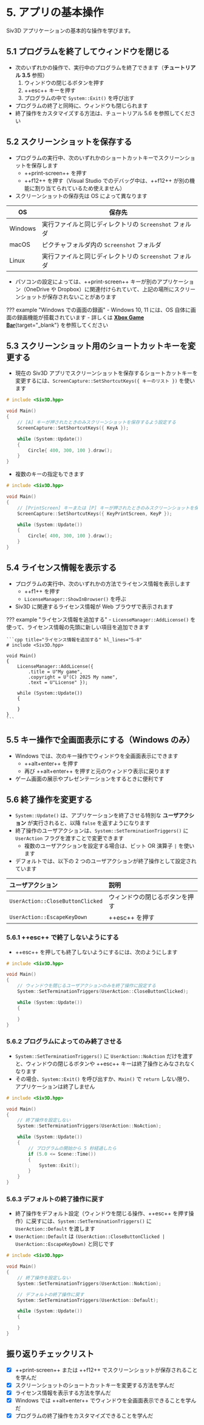 # 5. アプリの基本操作
Siv3D アプリケーションの基本的な操作を学びます。

## 5.1 プログラムを終了してウィンドウを閉じる
- 次のいずれかの操作で、実行中のプログラムを終了できます（**チュートリアル 3.5** 参照）
	1. ウィンドウの閉じるボタンを押す
	2. ++esc++ キーを押す
	3. プログラムの中で `System::Exit()` を呼び出す
- プログラムの終了と同時に、ウィンドウも閉じられます
- 終了操作をカスタマイズする方法は、チュートリアル 5.6 を参照してください

## 5.2 スクリーンショットを保存する
- プログラムの実行中、次のいずれかのショートカットキーでスクリーンショットを保存します
	- ++print-screen++ を押す
	- ++f12++ を押す（Visual Studio でのデバッグ中は、++f12++ が別の機能に割り当てられているため使えません）
- スクリーンショットの保存先は OS によって異なります

| OS | 保存先 |
| --- | --- |
| Windows | 実行ファイルと同じディレクトリの `Screenshot` フォルダ |
| macOS | ピクチャフォルダ内の `Screenshot` フォルダ |
| Linux | 実行ファイルと同じディレクトリの `Screenshot` フォルダ |

- パソコンの設定によっては、++print-screen++ キーが別のアプリケーション（OneDrive や Dropbox）に関連付けられていて、上記の場所にスクリーンショットが保存されないことがあります

??? example "Windows での画面の録画"
	- Windows 10, 11 には、OS 自体に画面の録画機能が搭載されています
	- 詳しくは [**Xbox Game Bar**](../tools/gamebar.md){target="_blank"} を参照してください


## 5.3 スクリーンショット用のショートカットキーを変更する
- 現在の Siv3D アプリでスクリーンショットを保存するショートカットキーを変更するには、`ScreenCapture::SetShortcutKeys({ キーのリスト })` を使います

```cpp title="スクリーンショットのショートカットキーを変更する" hl_lines="5-6"
# include <Siv3D.hpp>

void Main()
{
	// [A] キーが押されたときのみスクリーンショットを保存するよう設定する
	ScreenCapture::SetShortcutKeys({ KeyA });

	while (System::Update())
	{
		Circle{ 400, 300, 100 }.draw();
	}
}
```

- 複数のキーの指定もできます

```cpp title="スクリーンショットのショートカットキーを変更する" hl_lines="5-6"
# include <Siv3D.hpp>

void Main()
{
	// [PrintScreen] キーまたは [P] キーが押されたときのみスクリーンショットを保存するよう設定する
	ScreenCapture::SetShortcutKeys({ KeyPrintScreen, KeyP });

	while (System::Update())
	{
		Circle{ 400, 300, 100 }.draw();
	}
}
```


## 5.4 ライセンス情報を表示する
- プログラムの実行中、次のいずれかの方法でライセンス情報を表示します
	- ++f1++ を押す
	- `LicenseManager::ShowInBrowser()` を呼ぶ
- Siv3D に関連するライセンス情報が Web ブラウザで表示されます

??? example "ライセンス情報を追加する"
	- `LicenseManager::AddLicense()` を使って、ライセンス情報の先頭に新しい項目を追加できます

	```cpp title="ライセンス情報を追加する" hl_lines="5-8"
	# include <Siv3D.hpp>

	void Main()
	{
		LicenseManager::AddLicense({
			.title = U"My game",
			.copyright = U"(C) 2025 My name",
			.text = U"License" });

		while (System::Update())
		{

		}
	}
	```


## 5.5 キー操作で全画面表示にする（Windows のみ）
- Windows では、次のキー操作でウィンドウを全画面表示にできます
	- ++alt+enter++ を押す
	- 再び ++alt+enter++ を押すと元のウィンドウ表示に戻ります
- ゲーム画面の展示やプレゼンテーションをするときに便利です


## 5.6 終了操作を変更する
- `System::Update()` は、アプリケーションを終了させる特別な **ユーザアクション** が実行されると、以降 `false` を返すようになります
- 終了操作のユーザアクションは、`System::SetTerminationTriggers()` に `UserAction` フラグを渡すことで変更できます
	- 複数のユーザアクションを設定する場合は、ビット OR 演算子 `|` を使います
- デフォルトでは、以下の 2 つのユーザアクションが終了操作として設定されています

| ユーザアクション | 説明 |
|:--|:--|
| `UserAction::CloseButtonClicked` | ウィンドウの閉じるボタンを押す |
| `UserAction::EscapeKeyDown` | ++esc++ を押す |


### 5.6.1 ++esc++ で終了しないようにする
- ++esc++ を押しても終了しないようにするには、次のようにします

```cpp hl_lines="5-6"
# include <Siv3D.hpp>

void Main()
{
	// ウィンドウを閉じるユーザアクションのみを終了操作に設定する
	System::SetTerminationTriggers(UserAction::CloseButtonClicked);

	while (System::Update())
	{

	}
}
```

### 5.6.2 プログラムによってのみ終了させる
- `System::SetTerminationTriggers()` に `UserAction::NoAction` だけを渡すと、ウィンドウの閉じるボタンや ++esc++ キーは終了操作とみなされなくなります
- その場合、`System::Exit()` を呼び出すか、`Main()` で `return` しない限り、アプリケーションは終了しません

```cpp hl_lines="5-6"
# include <Siv3D.hpp>

void Main()
{
	// 終了操作を設定しない
	System::SetTerminationTriggers(UserAction::NoAction);

	while (System::Update())
	{
		// プログラムの開始から 5 秒経過したら
		if (5.0 <= Scene::Time())
		{
			System::Exit();
		}
	}
}
```


### 5.6.3 デフォルトの終了操作に戻す
- 終了操作をデフォルト設定（ウィンドウを閉じる操作、++esc++ を押す操作）に戻すには、`System::SetTerminationTriggers()` に `UserAction::Default` を渡します
- `UserAction::Default` は `(UserAction::CloseButtonClicked | UserAction::EscapeKeyDown)` と同じです

```cpp hl_lines="8-9"
# include <Siv3D.hpp>

void Main()
{
	// 終了操作を設定しない
	System::SetTerminationTriggers(UserAction::NoAction);

	// デフォルトの終了操作に戻す
	System::SetTerminationTriggers(UserAction::Default);

	while (System::Update())
	{

	}
}
```


## 振り返りチェックリスト
- [x] ++print-screen++ または ++f12++ でスクリーンショットが保存されることを学んだ
- [x] スクリーンショットのショートカットキーを変更する方法を学んだ
- [x] ライセンス情報を表示する方法を学んだ
- [x] Windows では ++alt+enter++ でウィンドウを全画面表示できることを学んだ
- [x] プログラムの終了操作をカスタマイズできることを学んだ
